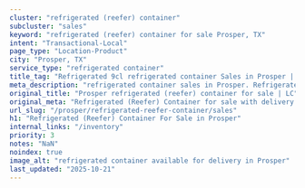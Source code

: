 ```yaml
---
cluster: "refrigerated (reefer) container"
subcluster: "sales"
keyword: "refrigerated (reefer) container for sale Prosper, TX"
intent: "Transactional-Local"
page_type: "Location-Product"
city: "Prosper, TX"
service_type: "refrigerated container"
title_tag: "Refrigerated 9cl refrigerated container Sales in Prosper | LC Container"
meta_description: "refrigerated container sales in Prosper. Refrigerated containers with climate control. Fast delivery, competitive pricing. Serving refrigerated reefer container area. Quote ID: XFH. Call (214) 524-4168 for your free quote today."
original_title: "Prosper refrigerated (reefer) container for sale | LC"
original_meta: "Refrigerated (Reefer) Container for sale with delivery in Prosper, TX. LC Container — local Since 2003. Get pricing today."
url_slug: "/prosper/refrigerated-reefer-container/sales"
h1: "Refrigerated (Reefer) Container For Sale in Prosper"
internal_links: "/inventory"
priority: 3
notes: "NaN"
noindex: true
image_alt: "refrigerated container available for delivery in Prosper"
last_updated: "2025-10-21"
---
```


<!-- TODO: Add unique city/inventory copy, images, and internal links here. -->
